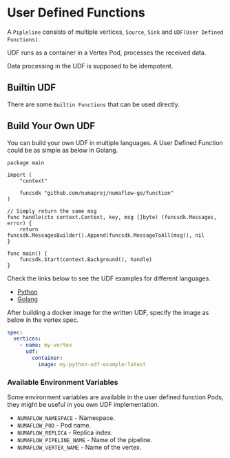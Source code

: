 # User Defined Functions

A `Pipleline` consists of multiple vertices, `Source`, `Sink` and `UDF(User Defined Functions)`.

UDF runs as a container in a Vertex Pod, processes the received data.

Data processing in the UDF is supposed to be idempotent.

## Builtin UDF

There are some `Builtin Functions` that can be used directly.

## Build Your Own UDF

You can build your own UDF in multiple languages. A User Defined Function could be as simple as below in Golang.

```golang
package main

import (
	"context"

	funcsdk "github.com/numaproj/numaflow-go/function"
)

// Simply return the same msg
func handle(ctx context.Context, key, msg []byte) (funcsdk.Messages, error) {
	return funcsdk.MessagesBuilder().Append(funcsdk.MessageToAll(msg)), nil
}

func main() {
	funcsdk.Start(context.Background(), handle)
}
```

Check the links below to see the UDF examples for different languages.

- [Python](https://github.com/numaproj/numaflow-python/tree/main/examples/function)
- [Golang](https://github.com/numaproj/numaflow-go/tree/main/examples/function)

After building a docker image for the written UDF, specify the image as below in the vertex spec.

```yaml
spec:
  vertices:
    - name: my-vertex
      udf:
        container:
          image: my-python-udf-example:latest
```

### Available Environment Variables

Some environment variables are available in the user defined function Pods, they might be useful in you own UDF implementation.

- `NUMAFLOW_NAMESPACE` - Namespace.
- `NUMAFLOW_POD` - Pod name.
- `NUMAFLOW_REPLICA` - Replica index.
- `NUMAFLOW_PIPELINE_NAME` - Name of the pipeline.
- `NUMAFLOW_VERTEX_NAME` - Name of the vertex.
